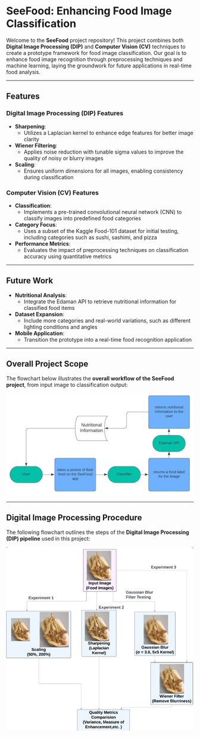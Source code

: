 # SeeFood: Enhancing Food Image Classification

Welcome to the **SeeFood** project repository! This project combines both **Digital Image Processing (DIP)** and **Computer Vision (CV)** techniques to create a prototype framework for food image classification. Our goal is to enhance food image recognition through preprocessing techniques and machine learning, laying the groundwork for future applications in real-time food analysis.

---

## Features

### Digital Image Processing (DIP) Features
- **Sharpening**: 
  - Utilizes a Laplacian kernel to enhance edge features for better image clarity
- **Wiener Filtering**: 
  - Applies noise reduction with tunable sigma values to improve the quality of noisy or blurry images
- **Scaling**:
  - Ensures uniform dimensions for all images, enabling consistency during classification

### Computer Vision (CV) Features
- **Classification**:
  - Implements a pre-trained convolutional neural network (CNN) to classify images into predefined food categories
- **Category Focus**:
  - Uses a subset of the Kaggle Food-101 dataset for initial testing, including categories such as sushi, sashimi, and pizza
- **Performance Metrics**:
  - Evaluates the impact of preprocessing techniques on classification accuracy using quantitative metrics

---

## Future Work

- **Nutritional Analysis**:
    - Integrate the Edaman API to retrieve nutritional information for classified food items
- **Dataset Expansion**:
    - Include more categories and real-world variations, such as different lighting conditions and angles
- **Mobile Application**:
    - Transition the prototype into a real-time food recognition application

---

## Overall Project Scope

The flowchart below illustrates the **overall workflow of the SeeFood project**, from input image to classification output:

![Overall Project Scope](readmeImages/CV.jpg)

---

## Digital Image Processing Procedure

The following flowchart outlines the steps of the **Digital Image Processing (DIP) pipeline** used in this project:

![Digital Image Processing Procedure](readmeImages/DIP.png)

